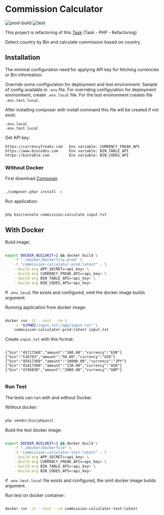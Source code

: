 # Commission Calculator

![prod-build](https://github.com/jafaripur/commission-calculator/actions/workflows/build-prod.yml/badge.svg)
![test](https://github.com/jafaripur/commission-calculator/actions/workflows/run-test.yml/badge.svg)

This project is refactoring of this [Task](https://gist.github.com/PayseraGithub/634074b26e1a2a5e4b8d39b8eb050f9f) (Task - PHP - Refactoring)

Detect country by Bin and calculate commission based on country.

## Installation

The minimal configuration need for applying API key for fetching currencies or Bin information. 

Override some configuration for deployment and test environment. Sample of config available in `.env` file. For overriding configuration for deployment environment, create `.env.local` file. For the test environment creates file `.env.test.local`. 

After installing composer with install command this file will be created if not exist:

```
.env.local
.env.test.local
```

Get API key:


```
https://currencyfreaks.com   Env variable: CURRENCY_FREAK_API
https://www.bincodes.com     Env variable: BIN_TABLE_API
https://bintable.com         Env variable: BIN_CODES_API

```

### Without Docker

First download [Composer](https://getcomposer.org/download/).

```bash

./composer.phar install -o

```

Run application:

```bash

php bin/console commission:calculate input.txt

```

## With Docker

Build image:

```bash

export DOCKER_BUILDKIT=1 && docker build \
    -f "./docker/Dockerfile.prod" \
    -t "commission-calculator-prod:latest" . \
    --build-arg APP_SECRET=<api_key> \
    --build-arg CURRENCY_FREAK_API=<api_key> \
    --build-arg BIN_TABLE_API=<api_key> \
    --build-arg BIN_CODES_API=<api_key>

```

If `.env.local` file exists and configured, omit the docker image builds argument.

Running application from docker image:

```bash

docker run -it --init --rm \
    -v "${PWD}/input.txt:/app/input.txt" \
    commission-calculator-prod:latest input.txt

```

Create `input.txt` with this format:

```

{"bin":"45717360","amount":"100.00","currency":"EUR"}
{"bin":"516793","amount":"50.00","currency":"USD"}
{"bin":"45417360","amount":"10000.00","currency":"JPY"}
{"bin":"41417360","amount":"130.00","currency":"USD"}
{"bin":"4745030","amount":"2000.00","currency":"GBP"}


```

### Run Test

The tests can run with and without Docker.

Without docker:

```bash

php vendor/bin/phpunit

```

Build the test docker image:

```bash

export DOCKER_BUILDKIT=1 && docker build \
    -f "./docker/Dockerfile" \
    -t "commission-calculator-test:latest" . \
    --build-arg APP_SECRET=<api_key> \
    --build-arg CURRENCY_FREAK_API=<api_key> \
    --build-arg BIN_TABLE_API=<api_key> \
    --build-arg BIN_CODES_API=<api_key>

```

if `.env.test.local` file exists and configured, the omit docker image builds argument.

Run test on docker container:

```bash

docker run -it --init --rm commission-calculator-test:latest

```